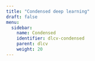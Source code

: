 ```yaml
---
title: "Condensed deep learning"
draft: false
menu:
  sidebar:
    name: Condensed
    identifier: dlcv-condensed
    parent: dlcv
    weight: 20
---
```

